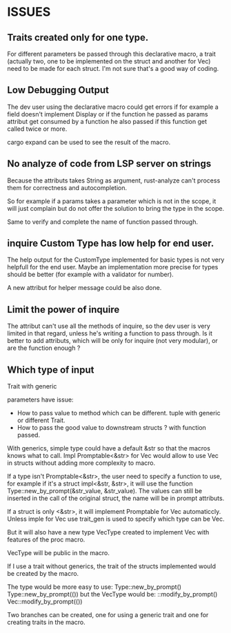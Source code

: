 # ISSUES


## Traits created only for one type.

For different parameters be passed through this declarative macro, a trait (actually two, one to be implemented on the struct and another for Vec<T>) need to be made for each struct. I'm not sure that's a good way of coding.

## Low Debugging Output

The dev user using the declarative macro could get errors if for example a field doesn't implement Display or if the function he passed as params attribut get consumed by a function he also passed if this function get called twice or more.

cargo expand can be used to see the result of the macro.


## No analyze of code from LSP server on strings

Because the attributs takes String as argument, rust-analyze can't process them for correctness and autocompletion.

So for example if a params takes a parameter which is not in the scope, it will just complain but do not offer the solution to bring the type in the scope.

Same to verify and complete the name of function passed through.


## inquire Custom Type has low help for end user.

The help output for the CustomType implemented for basic types is not very helpfull for the end user. Maybe an implementation more precise for types should be better (for example with a validator for number).

A new attribut for helper message could be also done.

## Limit the power of inquire

The attribut can't use all the methods of inquire, so the dev user is very limited in that regard, unless he's writing a function to pass through.
Is it better to add attributs, which will be only for inquire (not very modular), or are the function enough ?

## Which type of input

Trait with generic <P> parameters have issue:
- How to pass value to method which can be different. tuple with generic or different Trait.
- How to pass the good value to downstream structs ? with function passed.

With generics, simple type could have a default &str so that the macros knows what to call. Impl Promptable<&str> for Vec<T> would allow to use Vec<impl Ptomptable> in structs without adding more complexity to macro.

If a type isn't Promptable<&str>, the user need to specify a function to use, for example if it's a struct impl<&str, &str>, it will use the function Type::new_by_prompt(&str_value, &str_value). The values can still be inserted in the call of the original struct, the name will be in prompt attributs.

If a struct is only <&str>, it will implement Promptable for Vec<T> automaticcly. Unless imple for Vec<T> use trait_gen is used to specify which type can be Vec<T>.

But it will also have a new type VecType created to implement Vec<T> with features of the proc macro. 

VecType will be public in the macro.


If I use a trait without generics, the trait of the structs implemented would be created by the macro. 

The type would be more easy to use:
Type::new_by_prompt()
Type::new_by_prompt(())
but the VecType would be:
<VecType as VecTypePromptable>::modify_by_prompt()
Vec<Type>::modify_by_prompt(())

Two branches can be created, one for using a generic trait and one for creating traits in the macro.

 
